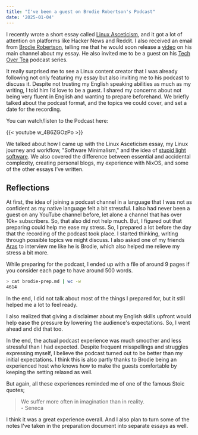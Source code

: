 ```yaml
---
title: "I've been a guest on Brodie Robertson's Podcast"
date: '2025-01-04'
---
```


I recently wrote a short essay called [Linux Asceticism](/blog/linux-asceticism), and it got a lot of attention on platforms like Hacker News and Reddit. I also received an email from [Brodie Robertson](https://www.youtube.com/@BrodieRobertson), telling me that he would soon release a [video](https://www.youtube.com/watch?v=I3VS75MVaEc) on his main channel about my essay. He also invited me to be a guest on his [Tech Over Tea](https://www.youtube.com/playlist?list=PLi5KJGW6pBiVqZCxuwebauKxHRmL54y9-) podcast series.

It really surprised me to see a Linux content creator that I was already following not only featuring my essay but also inviting me to his podcast to discuss it. Despite not trusting my English speaking abilities as much as my writing, I told him I’d love to be a guest. I shared my concerns about not being very fluent in English and wanting to prepare beforehand. We briefly talked about the podcast format, and the topics we could cover, and set a date for the recording.

You can watch/listen to the Podcast here:

{{< youtube w_4B6ZGOzPo >}}

We talked about how I came up with the Linux Asceticism essay, my Linux journey and workflow, "Software Minimalism," and the idea of [stupid light software](https://www.arp242.net/stupid-light.html). We also covered the difference between essential and accidental complexity, creating personal blogs, my experience with NixOS, and some of the other essays I’ve written.

## Reflections

At first, the idea of joining a podcast channel in a language that I was not as confident as my native language felt a bit stressful. I also had never been a guest on any YouTube channel before, let alone a channel that has over 10k+ subscribers. So, that also did not help much. But, I figured out that preparing could help me ease my stress. So, I prepared a lot before the day that the recording of the podcast took place. I started thinking, writing through possible topics we might discuss. I also asked one of my friends [Aras](https://github.com/iag99) to interview me like he is Brodie, which also helped me relieve my stress a bit more.

While preparing for the podcast, I ended up with a file of around 9 pages if you consider each page to have around 500 words.

```bash
> cat brodie-prep.md | wc -w
4614
```

In the end, I did not talk about most of the things I prepared for, but it still helped me a lot to feel ready.

I also realized that giving a disclaimer about my English skills upfront would help ease the pressure by lowering the audience's expectations. So, I went ahead and did that too.

In the end, the actual podcast experience was much smoother and less stressful than I had expected. Despite frequent misspellings and struggles expressing myself, I believe the podcast turned out to be better than my initial expectations. I think this is also partly thanks to Brodie being an experienced host who knows how to make the guests comfortable by keeping the setting relaxed as well.

But again, all these experiences reminded me of one of the famous Stoic quotes;

> We suffer more often in imagination than in reality.\
> \- Seneca

I think it was a great experience overall. And I also plan to turn some of the notes I've taken in the preparation document into separate essays as well.
